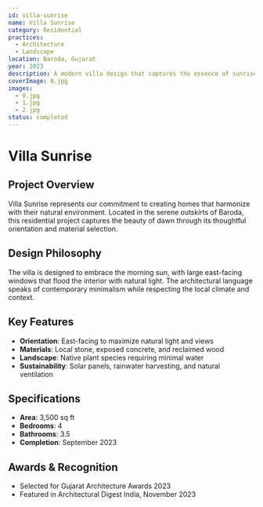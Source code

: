 ```yaml
---
id: villa-sunrise
name: Villa Sunrise
category: Residential
practices:
  - Architecture
  - Landscape
location: Baroda, Gujarat
year: 2023
description: A modern villa design that captures the essence of sunrise with its east-facing orientation and warm material palette.
coverImage: 0.jpg
images:
  - 0.jpg
  - 1.jpg
  - 2.jpg
status: completed
---
```


# Villa Sunrise

## Project Overview

Villa Sunrise represents our commitment to creating homes that harmonize with their natural environment. Located in the serene outskirts of Baroda, this residential project captures the beauty of dawn through its thoughtful orientation and material selection.

## Design Philosophy

The villa is designed to embrace the morning sun, with large east-facing windows that flood the interior with natural light. The architectural language speaks of contemporary minimalism while respecting the local climate and context.

## Key Features

- **Orientation**: East-facing to maximize natural light and views
- **Materials**: Local stone, exposed concrete, and reclaimed wood
- **Landscape**: Native plant species requiring minimal water
- **Sustainability**: Solar panels, rainwater harvesting, and natural ventilation

## Specifications

- **Area**: 3,500 sq ft
- **Bedrooms**: 4
- **Bathrooms**: 3.5
- **Completion**: September 2023

## Awards & Recognition

- Selected for Gujarat Architecture Awards 2023
- Featured in Architectural Digest India, November 2023